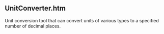 UnitConverter.htm
-----------------

Unit conversion tool that can convert units of various types to a specified number of decimal places.
